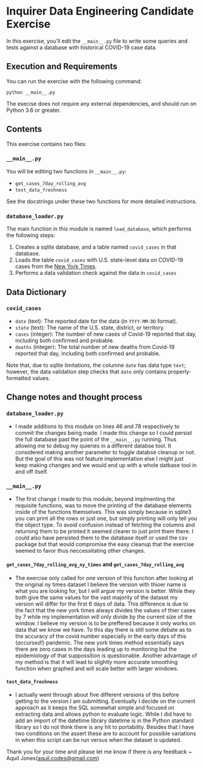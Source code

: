 # Inquirer Data Engineering Candidate Exercise
In this exercise, you'll edit the `__main__.py` file to write some queries and tests against a database with historical COVID-19 case data. 

## Execution and Requirements
You can run the exercise with the following command:
```shell
python __main__.py
```

The execise does not require any external dependencies, and should run on Python
3.6 or greater.

## Contents
This exercise contains two files: 
### `__main__.py`
You will be editing two functions in `__main__.py`:
- `get_cases_7day_rolling_avg`
- `test_data_freshness`

See the docstrings under these two functions for more detailed instructions.

### `database_loader.py`
The main function in this module is named `load_database`, which performs the
following steps:
1. Creates a sqlite database, and a table named `covid_cases` in that database.
2. Loads the table `covid_cases` with U.S. state-level data on COVID-19 cases from the [New York Times](https://github.com/nytimes/covid-19-data).
3. Performs a data validation check against the data in `covid_cases`

## Data Dictionary
### `covid_cases` 
- `date` (text): The reported date for the data (in `YYYY-MM-DD` format).
- `state` (text): The name of the U.S. state, district, or territory.
- `cases` (integer): The number of new cases of Covid-19 reported that day, including both confirmed and probable.
- `deaths` (integer): The total number of new deaths from Covid-19 reported that day, including both confirmed and probable.

Note that, due to sqlite limitations, the columne `date` has data type `text`; however,
the data validation step checks that `date` only contains properly-formatted values.

## Change notes and thought process
### `database_loader.py`
* I made additions to this module on lines 46 and 78 respectively to commit the changes being made. I made this change so I could persist the full database past the point of the `__main__.py` running. Thus allowing me to debug my quieries in a different databse tool. It considered making another parameter to toggle databse cleanup or not. But the goal of this was not feature implementation else I might just keep making changes and we would end up with a whole datbase tool in and off itself.
### `__main__.py`
* The first change I made to this module, beyond implmenting the requisite functions, was to move the printing of the database elements inside of the functions themselves. This was simply because in sqlite3 you can print all the rows or just one, but simply printing will only tell you the object type. To avoid confusion instead of fetching the columns and returning them to be printed it seemed clearer to just print them there. I could also have persisted them to the database itself  or used the csv package but that would compromise the easy cleanup that the exercise seemed to favor thus neccessitating other changes.
#### `get_cases_7day_rolling_avg_ny_times` and `get_cases_7day_rolling_avg`
* The exercise only called for one version of this function after looking at the original ny times dataset I believe the version with thioer name is what you are looking for, but I will argue my version is better. While they both give the same values for the vast majority of the dataset my version will differ for the first 6 days of data. This difference is due to the fact that the new york times always divides the values of thier cases by 7 while my implementation will only divide by the current size of the window. I believe my version is to be preffered because it only works on data that we know we have. To this day there is still some debate as to the accuracy of the covid number especially in the early days of this (_accursed!_) pandemic. The new york times method essentially says there are zero cases in the days leading up to monitoring but the epidemiology of that suppossition is questionable. Another advantage of my method is that it will lead to slightly more accurate smoothing function when graphed and will scale better with larger windows.

#### `test_data_freshness`
* I actually went through about five different versions of this before getting to the version I am submitting. Eventually I decide on the current approach as it keeps the SQL somewhat simple and focused on extracting data and allows python to evaluate logic. While I did have to add an import of the datetime library datetime is in the Python standard library so I do not think there is any hit to portability. Besides that I have two conditions on the assert these are to account for possible variations in when this script can be run versus when the dataset is updated.

Thank you for your time and please let me know if there is any feedback ~ Aquil Jones(aquil.codes@gmail.com)